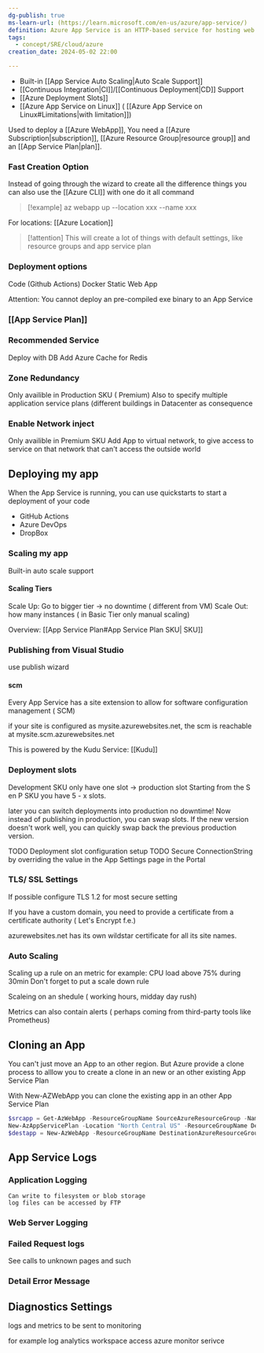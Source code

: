 ```yaml
---
dg-publish: true
ms-learn-url: (https://learn.microsoft.com/en-us/azure/app-service/)
definition: Azure App Service is an HTTP-based service for hosting web applications, REST APIs, and mobile back ends. You can develop in your favorite programming language or framework.
tags:
  - concept/SRE/cloud/azure
creation_date: 2024-05-02 22:00

---
```


- Built-in [[App Service Auto Scaling|Auto Scale Support]]
- [[Continuous Integration|CI]]/[[Continuous Deployment|CD]] Support
- [[Azure Deployment Slots]]
- [[Azure App Service on Linux]] ( [[Azure App Service on Linux#Limitations|with limitation]])



Used to deploy  a [[Azure WebApp]],
You need a  [[Azure Subscription|subscription]], [[Azure Resource Group|resource group]] and an [[App Service Plan|plan]].
### Fast Creation Option

Instead of going through the wizard to create all the difference things
you can also use the [[Azure CLI]] with one do it all command

> [!example] 
> az webapp up --location xxx --name xxx

For locations: [[Azure Location]]

> [!attention] 
> This will create a lot of things with default settings, like resource groups and app service plan
> 

### Deployment options

Code (Github Actions)
Docker
Static Web App

Attention: You cannot deploy an pre-compiled exe binary to an App Service

### [[App Service Plan]]




### Recommended Service

Deploy with DB
Add Azure Cache for Redis

### Zone Redundancy

Only availible in Production SKU ( Premium)
Also to specify multiple application service plans (different buildings in Datacenter as consequence

### Enable Network inject

Only availible in Premium SKU
Add App to virtual network, to give access to service on that network that can't access the outside world


## Deploying my app

When the App Service is running, you can use quickstarts to start a deployment of your code

* GitHub Actions
* Azure DevOps
* DropBox
### Scaling my app

Built-in auto scale support

#### Scaling Tiers
Scale Up:  Go to bigger tier -> no downtime ( different from VM)
Scale Out: how many instances ( in Basic Tier only manual scaling)

Overview: [[App Service Plan#App Service Plan SKU| SKU]]

### Publishing from Visual Studio

use publish wizard

#### scm 

Every App Service has a site extension to allow for software configuration management ( SCM)

if your site is configured as  mysite.azurewebsites.net,  the scm is reachable at  mysite.scm.azurewebsites.net

This is powered by the Kudu Service: [[Kudu]]


### Deployment slots

Development SKU only have one slot -> production slot
Starting from the S en P SKU you have 5 - x slots.

later you can switch deployments into production  no downtime!
Now instead of  publishing in production, you can swap slots.
If the new version doesn't work well, you can quickly swap back the previous production version.

TODO Deployment slot configuration setup
TODO Secure ConnectionString by overriding the value in the App Settings page in the Portal

### TLS/ SSL Settings

If possible configure TLS 1.2 for most secure setting

If you have a custom domain, you need to provide a certificate from a certificate authority ( Let's Encrypt f.e.)

azurewebsites.net has its own wildstar certificate for all its site names.

### Auto Scaling

Scaling up a rule on an metric for example:  CPU load above 75% during 30min
Don't forget to put a scale down rule

Scaleing on an shedule ( working hours, midday day rush)

Metrics can also contain alerts ( perhaps coming from third-party tools like Prometheus)

## Cloning an App

You can't just move an App to an other region.
But Azure provide a clone process to alllow you to create a clone in an new or an other existing App Service Plan

With New-AZWebApp you can clone the existing app in an other App Service Plan

```powershell
$srcapp = Get-AzWebApp -ResourceGroupName SourceAzureResourceGroup -Name source-webapp
New-AzAppServicePlan -Location "North Central US" -ResourceGroupName DestinationAzureResourceGroup -Name DestinationAppServicePlan -Tier Standard
$destapp = New-AzWebApp -ResourceGroupName DestinationAzureResourceGroup -Name dest-webapp -Location "North Central US" -AppServicePlan DestinationAppServicePlan -SourceWebApp $srcapp

```
## App Service Logs

### Application Logging

    Can write to filesystem or blob storage
    log files can be accessed by FTP

### Web Server Logging

### Failed Request logs

See calls to unknown pages and such

### Detail Error Message

## Diagnostics Settings

logs and metrics to be sent to monitoring

for example log analytics workspace
   access azure monitor serivce
